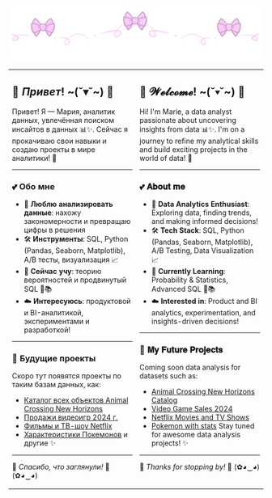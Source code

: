 <img src="https://github.com/mariemandarin/mariemandarin/blob/main/bows2.gif?raw=true" width="1000">

<table>
  <tr>
    <td width="50%" valign="top">

## 🌸 _Привет_! ~(˘▾˘~) 🎀

Привет! Я — Мария, аналитик данных, увлечённая поиском инсайтов в данных 📊✨. Сейчас я прокачиваю свои навыки и создаю проекты в мире аналитики! 🚀


---

### 💕 **Обо мне**
- 📌 **Люблю анализировать данные**: нахожу закономерности и превращаю цифры в решения
- 🛠 **Инструменты**: SQL, Python (Pandas, Seaborn, Matplotlib), A/B тесты, визуализация 📈
- 🎯 **Сейчас учу**: теорию вероятностей и продвинутый SQL 🧠📚
- ☁️ **Интересуюсь**: продуктовой и BI-аналитикой, экспериментами и разработкой!

---

### 🌷 **Будущие проекты**
Скоро тут появятся проекты по таким базам данных, как:
- [Каталог всех объектов Animal Crossing New Horizons](https://www.kaggle.com/datasets/jessicali9530/animal-crossing-new-horizons-nookplaza-dataset)
- [Продажи видеоигр 2024 г.](https://www.kaggle.com/datasets/hosammhmdali/video-game-sales-2024)
- [Фильмы и ТВ-шоу Netflix](https://www.kaggle.com/datasets/shivamb/netflix-shows)
- [Характеристики Покемонов](https://www.kaggle.com/datasets/abcsds/pokemon)
  и другие ✨

---

🌸 *Спасибо, что заглянули!* 🌸 (✿◕‿◕)

</td>
<td width="50%" valign="top">

## 🌸 𝓦𝓮𝓵𝓬𝓸𝓶𝓮! ~(˘▾˘~) 🎀

Hi! I'm Marie, a data analyst passionate about uncovering insights from data 📊✨. I'm on a journey to refine my analytical skills and build exciting projects in the world of data! 🚀

---

### 💕 𝐀𝐛𝐨𝐮𝐭 𝐦𝐞
- 📌 **Data Analytics Enthusiast**: Exploring data, finding trends, and making informed decisions!
- 🛠 **Tech Stack**: SQL, Python (Pandas, Seaborn, Matplotlib), A/B Testing, Data Visualization 📈
- 🎯 **Currently Learning**: Probability & Statistics, Advanced SQL 🧠📚
- ☁️ **Interested in**: Product and BI analytics, experimentation, and insights-driven decisions!

---

### 🌷 𝐌𝐲 𝐅𝐮𝐭𝐮𝐫𝐞 𝐏𝐫𝐨𝐣𝐞𝐜𝐭𝐬
Coming soon data analysis for datasets such as:
- [Animal Crossing New Horizons Catalog](https://www.kaggle.com/datasets/jessicali9530/animal-crossing-new-horizons-nookplaza-dataset)
- [Video Game Sales 2024](https://www.kaggle.com/datasets/hosammhmdali/video-game-sales-2024)
- [Netflix Movies and TV Shows](https://www.kaggle.com/datasets/shivamb/netflix-shows)
- [Pokemon with stats](https://www.kaggle.com/datasets/abcsds/pokemon)
Stay tuned for awesome data analysis projects! ✨ 

---

🌸 *Thanks for stopping by!* 🌸 (✿◕‿◕)

</td>
  </tr>
</table>
